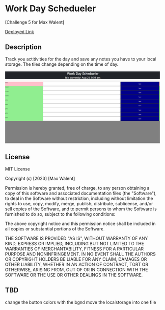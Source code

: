 # Work Day Schedueler

[Challenge 5 for Max Walent]

<a href='https://r3gal0.github.io/Work-day-scheduler/'>Deployed Link</a>

## Description

Track you actitivities for the day and save any notes you have to your local storage. The tiles change depending on the time of day.

<img src='./assets/images/img1.JPG' alt='Image of the website'/>

## License

MIT License

Copyright (c) [2023] [Max Walent]

Permission is hereby granted, free of charge, to any person obtaining a copy
of this software and associated documentation files (the "Software"), to deal
in the Software without restriction, including without limitation the rights
to use, copy, modify, merge, publish, distribute, sublicense, and/or sell
copies of the Software, and to permit persons to whom the Software is
furnished to do so, subject to the following conditions:

The above copyright notice and this permission notice shall be included in all
copies or substantial portions of the Software.

THE SOFTWARE IS PROVIDED "AS IS", WITHOUT WARRANTY OF ANY KIND, EXPRESS OR
IMPLIED, INCLUDING BUT NOT LIMITED TO THE WARRANTIES OF MERCHANTABILITY,
FITNESS FOR A PARTICULAR PURPOSE AND NONINFRINGEMENT. IN NO EVENT SHALL THE
AUTHORS OR COPYRIGHT HOLDERS BE LIABLE FOR ANY CLAIM, DAMAGES OR OTHER
LIABILITY, WHETHER IN AN ACTION OF CONTRACT, TORT OR OTHERWISE, ARISING FROM,
OUT OF OR IN CONNECTION WITH THE SOFTWARE OR THE USE OR OTHER DEALINGS IN THE
SOFTWARE.


## TBD


change the button colors with the bgnd
move the localstorage into one file